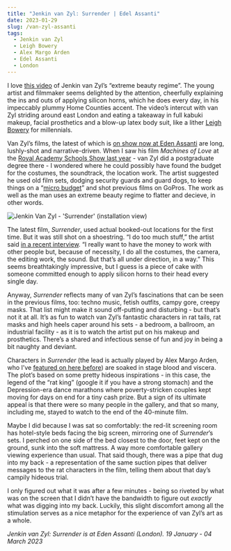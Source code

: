 ```yaml
---
title: "Jenkin van Zyl: Surrender | Edel Assanti"
date: 2023-01-29
slug: /van-zyl-assanti
tags:
  - Jenkin van Zyl
  - Leigh Bowery
  - Alex Margo Arden
  - Edel Assanti
  - London
---
```


I love [this video](https://www.youtube.com/watch?v=msuXu-uAJ5U) of Jenkin van Zyl’s “extreme beauty regime”. The young artist and filmmaker seems delighted by the attention, cheerfully explaining the ins and outs of applying silicon horns, which he does every day, in his impeccably plummy Home Counties accent. The video’s intercut with van Zyl striding around east London and eating a takeaway in full kabuki makeup, facial prosthetics and a blow-up latex body suit, like a lither [Leigh Bowery](https://www.youtube.com/watch?v=om0MrCOXPcE) for millennials.

Van Zyl’s films, the latest of which is [on show now at Eden Assanti](https://edelassanti.com/exhibitions/113-jenkin-van-zyl-surrender/) are long, lushly-shot and narrative-driven. When I saw his film *Machines of Love* at the [Royal Academy Schools Show last year](https://www.royalacademy.org.uk/article/ra-schools-show-2021) - van Zyl did a postgraduate degree there - I wondered where he could possibly have found the budget for the costumes, the soundtrack, the location work. The artist suggested he used old film sets, dodging security guards and guard dogs, to keep things on a “[micro budget](https://edelassanti.com/news/472/)” and shot previous films on GoPros. The work as well as the man uses an extreme beauty regime to flatter and decieve, in other words.

![Jenkin Van Zyl - 'Surrender' (installation view)](/van-zyl-assanti-1.jpeg)

The latest film, *Surrender*, used actual booked-out locations for the first time. But it was still shot on a shoestring. “I do too much stuff,” the artist said [in a recent interview](https://www.studiointernational.com/index.php/jenkin-van-zyl-interview-the-world-has-ended-many-times-over). “I really want to have the money to work with other people but, because of necessity, I do all the costumes, the camera, the editing work, the sound. But that’s all under direction, in a way.” This seems breathtakingly impressive, but I guess is a piece of cake with someone committed enough to apply silicon horns to their head every single day.

Anyway, *Surrender* reflects many of van Zyl’s fascinations that can be seen in the previous films, too: techno music, fetish outfits, campy gore, creepy masks. That list might make it sound off-putting and disturbing - but that’s not it at all. It’s as fun to watch van Zyl’s fantastic characters in rat tails, rat masks and high heels caper around his sets - a bedroom, a ballroom, an industrial facility - as it is to watch the artist put on his makeup and prosthetics. There’s a shared and infectious sense of fun and joy in being a bit naughty and deviant.

Characters in *Surrender* (the lead is actually played by Alex Margo Arden, who I’ve [featured on here before](/arden-frederick)) are soaked in stage blood and viscera. The plot’s based on some pretty hideous inspirations - in this case, the legend of the “rat king” (google it if you have a strong stomach) and the Depression-era dance marathons where poverty-stricken couples kept moving for days on end for a tiny cash prize. But a sign of its ultimate appeal is that there were so many people in the gallery, and that so many, including me, stayed to watch to the end of the 40-minute film.

Maybe I did because I was sat so comfortably: the red-lit screening room has hotel-style beds facing the big screen, mirroring one of *Surrender*’s sets. I perched on one side of the bed closest to the door, feet kept on the ground, sunk into the soft mattress. A way more comfortable gallery viewing experience than usual. That said though, there was a pipe that dug into my back - a representation of the same suction pipes that deliver messages to the rat characters in the film, telling them about that day’s campily hideous trial. 

I only figured out what it was after a few minutes - being so riveted by what was on the screen that I didn’t have the bandwidth to figure out *exactly* what was digging into my back. Luckily, this slight discomfort among all the stimulation serves as a nice metaphor for the experience of van Zyl’s art as a whole.

*Jenkin van Zyl: Surrender is at Eden Assanti (London). 19 January - 04 March 2023*
